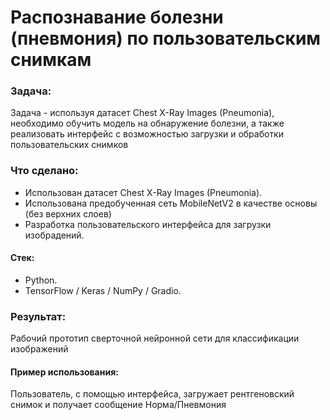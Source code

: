 # Распознавание болезни (пневмония) по пользовательским снимкам

### Задача:
Задача -  используя датасет Chest X-Ray Images (Pneumonia), необходимо обучить модель на обнаружение болезни, а также реализовать интерфейс с возможностью загрузки и обработки пользовательских снимков

### Что сделано:
* Использован датасет Chest X-Ray Images (Pneumonia).
* Использована предобученная сеть MobileNetV2 в качестве основы (без верхних слоев)
* Разработка пользовательского интерфейса для загрузки изобрадений.

#### Стек:
* Python.
* TensorFlow / Keras / NumPy / Gradio.

### Результат:
Рабочий прототип сверточной нейронной сети для классификации изображений


#### Пример использования:
Пользователь, с помощью интерфейса, загружает рентгеновский снимок и получает сообщение Норма/Пневмония 

